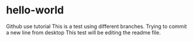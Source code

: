 # hello-world
Github use tutorial
This is a test using different branches.
Trying to commit a new line from desktop
This test will be editing the readme file.
